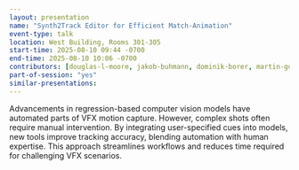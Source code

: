 ```yaml
---
layout: presentation
name: "Synth2Track Editor for Efficient Match-Animation"
event-type: talk
location: West Building, Rooms 301-305
start-time: 2025-08-10 09:44 -0700
end-time: 2025-08-10 10:06 -0700
contributors: [douglas-l-moore, jakob-buhmann, dominik-borer, martin-guay]
part-of-session: "yes"
similar-presentations:
---
```


Advancements in regression-based computer vision models have automated parts of VFX motion capture. However, complex shots often require manual intervention. By integrating user-specified cues into models, new tools improve tracking accuracy, blending automation with human expertise. This approach streamlines workflows and reduces time required for challenging VFX scenarios.
